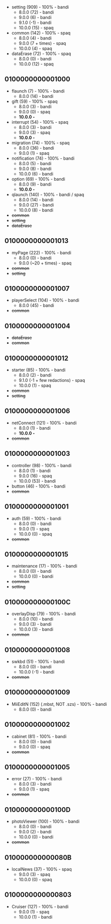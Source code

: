 * setting (909) - 100% - bandi
  * 8.0.0 (72) - bandi
  * 9.0.0 (6) - bandi
  * 9.1.0 (-1) - bandi
  * 10.0.0 (15) - spaq
* common (142) - 100% - spaq
  * 8.0.0 (4) - bandi
  * 9.0.0 (7 + times) - spaq
  * 10.0.0 (4) - spaq
* dataErase (72) - 100% - spaq
  * 8.0.0 (0) - bandi
  * 10.0.0 (12) - spaq

## 0100000000001000

* flaunch (7) - 100% - bandi
  * 8.0.0 (14) - bandi
* gift (59) - 100% - spaq
  * 8.0.0 (3) - bandi
  * 9.0.0 (0) - spaq
  * **10.0.0 -**
* interrupt (54) - 100% - spaq
  * 8.0.0 (3) - bandi
  * 9.0.0 (3) - spaq
  * **10.0.0 -**
* migration (74) - 100% - spaq
  * 8.0.0 (36) - bandi
  * 9.0.0 (1) - spaq
* notification (74) - 100% - bandi
  * 8.0.0 (5) - bandi
  * 9.0.0 (8) - bandi
  * 10.0.0 (6) - bandi
* option (69) - 100% - bandi
  * 8.0.0 (9) - bandi
  * **10.0.0 -**
* qlaunch (140) - 100% - bandi / spaq
  * 8.0.0 (14) - bandi
  * 9.0.0 (27) - bandi
  * 10.0.0 (8) - bandi
* ~~common~~
* ~~setting~~
* ~~dataErase~~

## 0100000000001013

* myPage (222) - 100% - bandi
  * 8.0.0 (0) - bandi
  * 9.0.0 (~20 + times) - spaq
* ~~common~~
* ~~setting~~

## 0100000000001007

* playerSelect (104) - 100% - bandi
  * 8.0.0 (45) - bandi
* ~~common~~

## 0100000000001004

* ~~dataErase~~
* ~~common~~

## 0100000000001012

* starter (85) - 100% - bandi
  * 8.0.0 (2) - bandi
  * 9.1.0 (-1 + few redactions) - spaq
  * 10.0.0 (1) - spaq
* ~~common~~
* ~~setting~~

## 0100000000001006

* netConnect (121) - 100% - bandi
  * 8.0.0 (1) - bandi
  * **10.0.0 -**
* ~~common~~

## 0100000000001003

* controller (98) - 100% - bandi
  * 8.0.0 (1) - bandi
  * 9.0.0 (16) - spaq
  * 10.0.0 (53) - bandi
* button (46) - 100% - bandi
* ~~common~~

## 0100000000001001

* auth (59) - 100% - bandi
  * 8.0.0 (0) - bandi
  * 9.0.0 (1) - spaq
  * 10.0.0 (0) - spaq
* ~~common~~

## 0100000000001015

* maintenance (17) - 100% - bandi
  * 8.0.0 (0) - bandi
  * 10.0.0 (0) - bandi
* ~~common~~
* ~~setting~~

## 010000000000100C

* overlayDisp (79) - 100% - bandi
  * 8.0.0 (10) - bandi
  * 9.0.0 (3) - bandi
  * 10.0.0 (3) - bandi
* ~~common~~

## 0100000000001008

* swkbd (51) - 100% - bandi
  * 8.0.0 (0) - bandi
  * 10.0.0 (-1) - bandi
* ~~common~~

## 0100000000001009

* MiiEditN (152) (.mbst, NOT .szs) - 100% - bandi 
  * 8.0.0 (0) - bandi

## 0100000000001002

* cabinet (81) - 100% - bandi
  * 8.0.0 (0) - bandi
  * 9.0.0 (0) - spaq
* ~~common~~

## 0100000000001005
* error (27) - 100% - bandi
  * 8.0.0 (3) - bandi
  * 9.0.0 (1) - spaq
* ~~common~~

## 010000000000100D

* photoViewer (100) - 100% - bandi
  * 8.0.0 (0) - bandi
  * 9.0.0 (2) - bandi
  * 10.0.0 (0) - bandi
* ~~common~~

## 010000000000080B

* localNews (37) - 100% - spaq
  * 9.0.0 (3) - spaq
  * 10.0.0 (0) - spaq

## 0100000000000803

* Cruiser (127) - 100% - bandi
  * 9.0.0 (1) - spaq
  * 10.0.0 (1) - bandi
